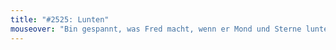 ```yaml
---
title: "#2525: Lunten"
mouseover: "Bin gespannt, was Fred macht, wenn er Mond und Sterne lunten möchte."
---
```


